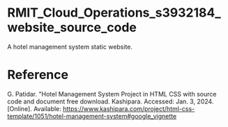 # RMIT_Cloud_Operations_s3932184_website_source_code
A hotel management system static website.

# Reference
G. Patidar. "Hotel Management System Project in HTML CSS with source code and document free download. Kashipara. Accessed: Jan. 3, 2024. [Online]. Available: https://www.kashipara.com/project/html-css-template/1051/hotel-management-system#google_vignette
